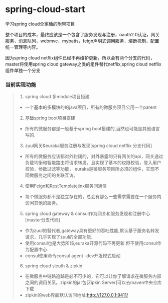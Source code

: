 # spring-cloud-start
学习spring cloud全家桶的附带项目

整个项目的成本，最终应该是一个包含了服务发现与注册，oauth2.0认证，网关服务，消息队列，webmvc，mybatis，feign声明式调用服务，熔断机制，配置统一管理等内容。

因为spring cloud netflix组件已经不再维护更新，所以会有两个分支的代码，master将使用spring cloud gateway之类的组件替代netflix,spring cloud netflix组件单独一个分支


### 当前实现功能 ###

> 1. spring cloud 多module项目搭建
>   - 一个基本的多模块的的java项目，所有的微服务项目公用一个parent
> 2. 基础spring boot项目搭建
>   - 所有的微服务都是一般基于spring boot搭建的,当然也可能是其他语言写的.
> 3. zuul网关&euraka服务注册与发现[spring cloud netflix 分支代码]
>   - 所有的微服务应该都对外封闭的，对外暴露的只有网关的api，网关通过负载均衡和智能路由将请求转发，且实现了基本的权限校验，登入用户校验，参数过滤等功能，
>     euraka是微服务项目所必须的组件，实现不同微服务之间的关联互访。
> 4. 使用Feign和RestTemplatejinx服务间通信
>   - 每个微服务都不是独立存在的，总会有那么一些需求需要在一个服务内访问其他的服务。
> 5. spring cloud gateway & consul作为网关和服务发现和注册中心[master分支代码]
>   - 作为zuul的替代者,gateway具有更好的吞吐性能,默认基于服务名转发请求，几乎实现了zuul的全部功能.
>   - 使用consul也是大势所趋,euraka开源代码不再更新.但不使用consul作为配置中心.
>   - consul使用命令consul agent -dev开发模式启动
> 6. spring cloud sleuth & zipkin
>   - 在微服务中链路追踪是必不可少的，它可以让你了解请求在微服务内部之间的调用关系。zipkin的jar包[Zipkin Server]可以去maven中央仓库下载
>   - zipkin的web界面默认访问地址:http://127.0.0.1:9411/